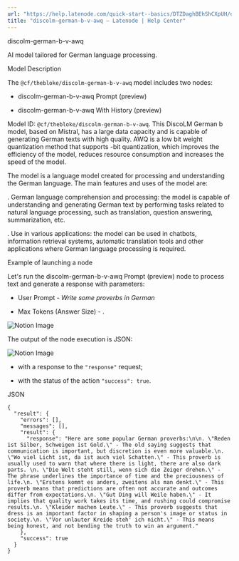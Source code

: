 ```yaml
---
url: "https://help.latenode.com/quick-start--basics/DTZDaghBEhShCXpUH/discolm-german-b-v-awq/kEYxeVTYcsMwQTDR"
title: "discolm-german-b-v-awq – Latenode | Help Center"
---
```


 discolm-german-b-v-awq

AI model tailored for German language processing.


 Model Description

The `@cf/thebloke/discolm-german-b-v-awq` model includes two nodes:

- discolm-german-b-v-awq Prompt (preview)

- discolm-german-b-v-awq With History (preview)



Model ID: `@cf/thebloke/discolm-german-b-v-awq`. This DiscoLM German b model, based on Mistral, has a large data capacity and is capable of generating German texts with high quality. AWQ is a low bit weight quantization method that supports -bit quantization, which improves the efficiency of the model, reduces resource consumption and increases the speed of the model.

  

The model is a language model created for processing and understanding the German language. The main features and uses of the model are:

\. German language comprehension and processing: the model is capable of understanding and generating German text by performing tasks related to natural language processing, such as translation, question answering, summarization, etc.

\. Use in various applications: the model can be used in chatbots, information retrieval systems, automatic translation tools and other applications where German language processing is required.

  

 Example of launching a node

Let's run the discolm-german-b-v-awq Prompt (preview) node to process text and generate a response with parameters:

- User Prompt \- _Write some proverbs in German_

- Max Tokens (Answer Size) \- .

![Notion Image](https://www.notion.so/image/https%A%F%Fprod-files-secure.s.us-west-.amazonaws.com%Ffbefde--fff--dca%Fdcc-bbe--ac-dfd%FUntitled.png?table=block&id=d-a-c-bda-ffffeea&cache=v)

The output of the node execution is JSON:

![Notion Image](https://www.notion.so/image/https%A%F%Fprod-files-secure.s.us-west-.amazonaws.com%Ffbefde--fff--dca%Feffb-bd-d-e-fbe%FUntitled.png?table=block&id=d-a--bb-cf&cache=v)

- with a response to the `"response"` request;

- with the status of the action `"success": true`.

JSON

```
{
  "result": {
    "errors": [],
    "messages": [],
    "result": {
      "response": "Here are some popular German proverbs:\n\n. \"Reden ist Silber, Schweigen ist Gold.\" - The old saying suggests that communication is important, but discretion is even more valuable.\n. \"Wo viel Licht ist, da ist auch viel Schatten.\" - This proverb is usually used to warn that where there is light, there are also dark parts. \n. \"Die Welt steht still, wenn sich die Zeiger drehen.\" - The phrase underlines the importance of time and the preciousness of life.\n. \"Erstens kommt es anders, zweitens als man denkt.\" - This proverb means that predictions are often not accurate and outcomes differ from expectations.\n. \"Gut Ding will Weile haben.\" - It implies that quality work takes its time, and rushing could compromise results.\n. \"Kleider machen Leute.\" - This proverb suggests that dress is an important factor in shaping a person's image or status in society.\n. \"Vor unlauter Kreide steh' ich nicht.\" - This means being honest, and not bending the truth to win an argument."
    },
    "success": true
  }
}
```
